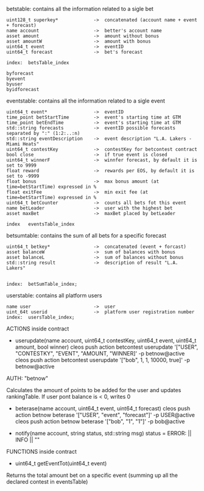 betstable: contains all the information related to a sigle bet 

    uint128_t superkey*             ->  concatenated (account name + event + forecast)
    name account                    ->  better's account name
    asset amount                    ->  amount without bonus
    asset amountW                   ->  amount with bonus
    uint64_t event                  ->  eventID
    uint64_t forecast               ->  bet's forecast

    index:  betsTable_index 

    byforecast
    byevent
    byuser
    byidforecast

eventstable: contains all the information related to a sigle event
   
    uint64_t event*                 ->  eventID
    time_point betStartTime         ->  event's starting time at GTM
    time_point betEndTime           ->  event's starting time at GTM
    std::string forecasts           ->  eventID possible forecasts separated by ":" (1:2:..:n)
    std::string eventDescription    ->  event description "L.A. Lakers - Miami Heats"
    uint64_t contestKey             ->  contestKey for betcontest contract
    bool close                      ->  if true event is closed
    uint64_t winnerF                ->  winnfer forecast, by default it is set to 9999 
    float reward                    ->  rewards per EOS, by default it is set to -9999 
    float bonus                     ->  max bonus amount (at time=betStartTime) expressed in %
    float exitFee                   ->  min exit fee (at time=betStartTime) expressed in %
    uint64_t betCounter             ->  counts all bets fot this event
    name betLeader                  ->  user with the highest bet
    asset maxBet                    ->  maxBet placed by betLeader

    index   eventsTable_index

betsumtable: contains the sum of all bets for a specific forecast

    uint64_t betkey*                ->  concatenated (event + forcast)
    asset balanceW                  ->  sum of balances with bonus
    asset balanceL                  ->  sum of balances without bonus
    std::string result              ->  description of result "L.A. Lakers" 


    index:  betSumTable_index;

userstable: contains all platform users

    name user                       ->  user
    uint_64t userid                 ->  platform user registration number
    index:  usersTable_index;



ACTIONS inside contract


- userupdate(name account, uint64_t contestKey, uint64_t event, uint64_t amount, bool winner)
    cleos push action betcontest userupdate '["USER", "CONTESTKY", "EVENT", "AMOUNT, "WINNER]' -p betnow@active
    cleos push action betcontest userupdate '["bob", 1, 1, 10000, true]' -p betnow@active

AUTH: "betnow"

Calculates the amount of points to be added for the user and updates rankingTable. If user pont balance is < 0, writes 0
        
- beterase(name account, uint64_t event, uint64_t forecast)
    cleos push action betnow beterase '["USER", "event", "forecast"]' -p USER@active
    cleos push action betnow beterase '["bob", "1", "1"]' -p bob@active
    

- notify(name account, string status, std::string msg)
    status = ERROR: || INFO || ""

    
FUNCTIONS inside contract

- uint64_t getEventTot(uint64_t event)

Returns the total amount bet on a specific event (summing up all the declared contest in eventsTable)
